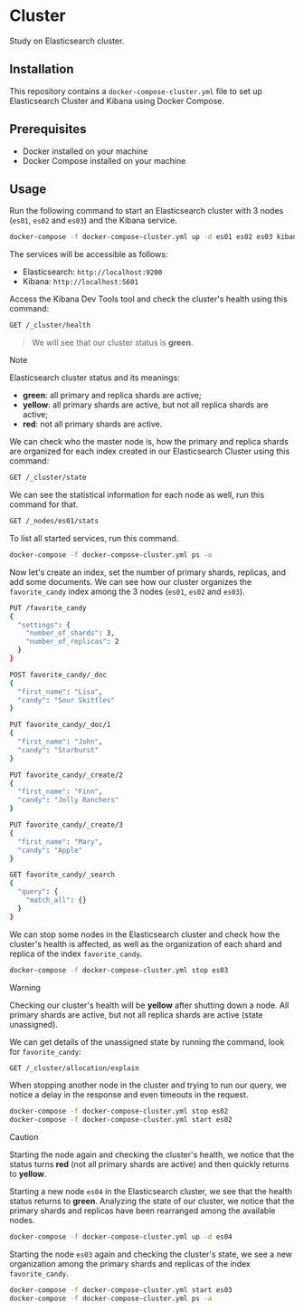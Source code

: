 # Cluster
Study on Elasticsearch cluster.

## Installation
This repository contains a `docker-compose-cluster.yml` file to set up Elasticsearch Cluster and Kibana using Docker Compose.

## Prerequisites
- Docker installed on your machine
- Docker Compose installed on your machine

## Usage
Run the following command to start an Elasticsearch cluster with 3 nodes (`es01`, `es02` and `es03`) and the Kibana service.
```bash
docker-compose -f docker-compose-cluster.yml up -d es01 es02 es03 kibana
```

 The services will be accessible as follows:

- Elasticsearch: `http://localhost:9200`
- Kibana: `http://localhost:5601`

Access the Kibana Dev Tools tool and check the cluster's health using this command:
```bash
GET /_cluster/health
```
> We will see that our cluster status is **green**.

> [!NOTE]
> Elasticsearch cluster status and its meanings:
> * **green**: all primary and replica shards are active;
> * **yellow**: all primary shards are active, but not all replica shards are active;
> * **red**: not all primary shards are active.

We can check who the master node is, how the primary and replica shards are organized for each index created in our Elasticsearch Cluster using this command:
```bash
GET /_cluster/state
```

We can see the statistical information for each node as well, run this command for that.
```bash
GET /_nodes/es01/stats
```

To list all started services, run this command.
```bash
docker-compose -f docker-compose-cluster.yml ps -a
```

Now let's create an index, set the number of primary shards, replicas, and add some documents. We can see how our cluster organizes the `favorite_candy` index among the 3 nodes (`es01`, `es02` and `es03`).
```bash
PUT /favorite_candy
{
  "settings": {
    "number_of_shards": 3,
    "number_of_replicas": 2
  }
}

POST favorite_candy/_doc
{
  "first_name": "Lisa",
  "candy": "Sour Skittles"
}

PUT favorite_candy/_doc/1
{
  "first_name": "John",
  "candy": "Starburst"
}

PUT favorite_candy/_create/2
{
  "first_name": "Finn",
  "candy": "Jolly Ranchers"
}

PUT favorite_candy/_create/3
{
  "first_name": "Mary",
  "candy": "Apple"
}

GET favorite_candy/_search
{
  "query": {
    "match_all": {}
  }
}
```

We can stop some nodes in the Elasticsearch cluster and check how the cluster's health is affected, as well as the organization of each shard and replica of the index `favorite_candy`.
```bash
docker-compose -f docker-compose-cluster.yml stop es03
```

> [!WARNING]
> Checking our cluster's health will be **yellow** after shutting down a node. 
> All primary shards are active, but not all replica shards are active (state unassigned).

We can get details of the unassigned state by running the command, look for `favorite_candy`:
```bash
GET /_cluster/allocation/explain
```

When stopping another node in the cluster and trying to run our query, we notice a delay in the response and even timeouts in the request.
```bash
docker-compose -f docker-compose-cluster.yml stop es02
docker-compose -f docker-compose-cluster.yml start es02
```

> [!CAUTION]
> Starting the node again and checking the cluster's health, we notice that the status turns **red** (not all primary shards are active) and then quickly returns to **yellow**.

Starting a new node `es04` in the Elasticsearch cluster, we see that the health status returns to **green**. Analyzing the state of our cluster, we notice that the primary shards and replicas have been rearranged among the available nodes.
```bash
docker-compose -f docker-compose-cluster.yml up -d es04
```

Starting the node `es03` again and checking the cluster's state, we see a new organization among the primary shards and replicas of the index `favorite_candy`.
```bash
docker-compose -f docker-compose-cluster.yml start es03
docker-compose -f docker-compose-cluster.yml ps -a
```